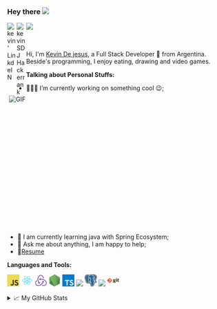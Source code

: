 ### Hey there <img src="https://media.giphy.com/media/hvRJCLFzcasrR4ia7z/giphy.gif" width="25px">
<a href="https://www.linkedin.com/in/kevinDejesus/">
  <img align="left" alt="kevin' LinkdeIN" width="22px" src="https://img.icons8.com/fluency/48/000000/linkedin-2.png" />
</a>
<a href="https://hackerrank.com/abhisheknaiidu/">
  <img align="left" alt="kevinSDJ Hackerrank" width="22px" src="https://img.icons8.com/external-tal-revivo-color-tal-revivo/24/000000/external-hackerrank-is-a-technology-company-that-focuses-on-competitive-programming-logo-color-tal-revivo.png" />
</a>

![](https://visitor-badge.glitch.me/badge?page_id=KevinSDJ.KevinSDJ)

<br />

Hi, I'm [Kevin De jesus](https://portfolio-next-kappa-seven.vercel.app), a Full Stack Developer 🚀 from Argentina. Beside's programming, I enjoy eating, drawing and video games.

  <img align="right" alt="GIF" src="https://github.com/abhisheknaiidu/abhisheknaiidu/blob/master/code.gif?raw=true" width="500" height="320" />
  
**Talking about Personal Stuffs:**

- 👨🏽‍💻 I’m currently working on something cool :wink:;
- 🌱 I am currently learning java with Spring Ecosystem; 
- 💬 Ask me about anything, I am happy to help;
- 📝[Resume](https://drive.google.com/file/d/1obgcQHcW0BZWfLSCiM8lkfolg5EN9Hck/view)

**Languages and Tools:**  

<code><img height="28" src="https://raw.githubusercontent.com/github/explore/80688e429a7d4ef2fca1e82350fe8e3517d3494d/topics/javascript/javascript.png"></code>
<code><img height="28" src="https://raw.githubusercontent.com/github/explore/80688e429a7d4ef2fca1e82350fe8e3517d3494d/topics/react/react.png"></code>
<code><img height="28" src="https://raw.githubusercontent.com/github/explore/5c058a388828bb5fde0bcafd4bc867b5bb3f26f3/topics/redux/redux.png"></code>
<code><img height="28" src="https://raw.githubusercontent.com/github/explore/80688e429a7d4ef2fca1e82350fe8e3517d3494d/topics/nodejs/nodejs.png"></code>
<code><img height="28" src="https://raw.githubusercontent.com/github/explore/80688e429a7d4ef2fca1e82350fe8e3517d3494d/topics/typescript/typescript.png"></code>
<code><img height="28" src="https://img.icons8.com/fluency/48/000000/java-coffee-cup-logo.png"></code>
<code><img height="28" src="https://raw.githubusercontent.com/github/explore/80688e429a7d4ef2fca1e82350fe8e3517d3494d/topics/postgresql/postgresql.png"></code>
<code><img height="28" src="https://img.icons8.com/color/48/000000/spring-logo.png"></code>
<code><img height="28" src="https://raw.githubusercontent.com/github/explore/80688e429a7d4ef2fca1e82350fe8e3517d3494d/topics/git/git.png"></code>


<details>
<summary>📈 My GitHub Stats</summary>

<p align="center"> <img src="https://github-readme-stats.vercel.app/api?username=KevinSDJ&show_icons=true&theme=gotham" alt="KevinSDJ" />

</details>

